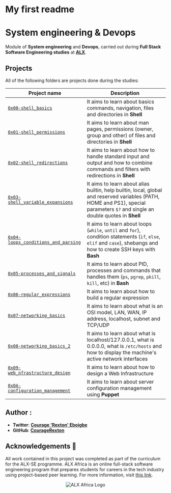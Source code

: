 # My first readme

# System engineering & Devops

Module of **System engineering** and **Devops**, carried out during **Full Stack Software Engineering studies** at **[ALX](https://www.alxafrica.com/)**.

## Projects
All of the following folders are projects done during the studies:

| Project name | Description |
| ------------ | ----------- |
| [`0x00-shell_basics`](https://github.com/CourageRexton/alx-system_engineering-devops/tree/main/0x00-shell_basics) | It aims to learn about basics commands, navigation, files and directories in **Shell** |
| [`0x01-shell_permissions`](https://github.com/CourageRexton/alx-system_engineering-devops/tree/main/0x01-shell_permissions) | It aims to learn about man pages, permissions (owner, group and other) of files and directories in **Shell** |
| [`0x02-shell_redirections`](https://github.com/CourageRexton/alx-system_engineering-devops/tree/main/0x02-shell_redirections) | It aims to learn about how to handle standard input and output and how to combine commands and filters with redirections in **Shell** |
| [`0x03-shell_variable_expansions`](https://github.com/CourageRexton/alx-system_engineering-devops/tree/main/0x03-shell_variables_expansions) | It aims to learn about alias builtin, help builtin, local, global and reserved variables (PATH, HOME and PS1), special parameters `$?` and single an double quotes in **Shell** |
| [`0x04-loops_conditions_and_parsing`](https://github.com/CourageRexton/alx-system_engineering-devops/tree/main/0x04-loops_conditions_and_parsing) | It aims to learn about loops (`while`, `until` and `for`), condition statements (`if`, `else`, `elif` and `case`), shebangs and how to create SSH keys with **Bash** |
| [`0x05-processes_and_signals`](https://github.com/CourageRexton/alx-system_engineering-devops/tree/main/0x05-processes_and_signals) | It aims to learn about PID, processes and commands that handles them (`ps`, `pgrep`, `pkill`, `kill`, etc) in **Bash** |
| [`0x06-regular_expressions`](https://github.com/CourageRexton/alx-system_engineering-devops/edit/main/0x06-regular_expressions) | It aims to learn about how to build a regular expression |
| [`0x07-networking_basics`](https://github.com/CourageRexton/alx-system_engineering-devops/edit/main/0x07-networking_basics) | It aims to learn about what is an OSI model, LAN, WAN, IP address, localhost, subnet and TCP/UDP |
| [`0x08-networking_basics_2`](https://github.com/CourageRexton/alx-system_engineering-devops/edit/main/0x08-networking_basics_2) | It aims to learn about what is localhost/127.0.0.1, what is 0.0.0.0, what is `/etc/hosts` and how to display the machine's active network interfaces |
| [`0x09-web_nfrastructure_design`](https://github.com/CourageRexton/alx-system_engineering-devops/edit/main/0x09-web_infrastructure_design) | It aims to learn about how to design a Web Infrastructure |
| [`0x0A-configuration_management`](https://github.com/CourageRexton/alx-system_engineering-devops/edit/main/0x0A-configuration_management) | It aims to learn about server configuration management using **Puppet** |:

## Author :
* __Twitter__: **[Courage 'Rexton' Eboigbe](https://twitter.com/rextonMD)**
* __GitHub__: **[CourageRexton](https://github.com/CourageRexton)**

## Acknowledgements :pray:

All work contained in this project was completed as part of the curriculum for the ALX-SE programme. ALX Africa is an online full-stack software engineering program that prepares students for careers in the tech industry using project-based peer learning. For more information, visit [this link](https://www.alxafrica.com//).


<p align="center">
  <img src="http://www.alxafrica.com/wp-content/uploads/2022/01/header-logo.png"
    alt="ALX Africa Logo"
  >
  </p>
